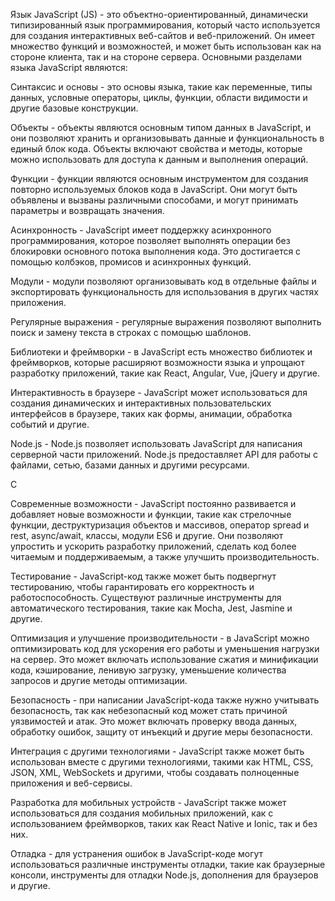 Язык JavaScript (JS) - это объектно-ориентированный, динамически типизированный язык программирования, который часто
используется для создания интерактивных веб-сайтов и веб-приложений. Он имеет множество функций и возможностей, и может
быть использован как на стороне клиента, так и на стороне сервера. Основными разделами языка JavaScript являются:

Синтаксис и основы - это основы языка, такие как переменные, типы данных, условные операторы, циклы, функции, области
видимости и другие базовые конструкции.

Объекты - объекты являются основным типом данных в JavaScript, и они позволяют хранить и организовывать данные и
функциональность в единый блок кода. Объекты включают свойства и методы, которые можно использовать для доступа к данным
и выполнения операций.

Функции - функции являются основным инструментом для создания повторно используемых блоков кода в JavaScript. Они могут
быть объявлены и вызваны различными способами, и могут принимать параметры и возвращать значения.

Асинхронность - JavaScript имеет поддержку асинхронного программирования, которое позволяет выполнять операции без
блокировки основного потока выполнения кода. Это достигается с помощью колбэков, промисов и асинхронных функций.

Модули - модули позволяют организовывать код в отдельные файлы и экспортировать функциональность для использования в
других частях приложения.

Регулярные выражения - регулярные выражения позволяют выполнить поиск и замену текста в строках с помощью шаблонов.

Библиотеки и фреймворки - в JavaScript есть множество библиотек и фреймворков, которые расширяют возможности языка и
упрощают разработку приложений, такие как React, Angular, Vue, jQuery и другие.

Интерактивность в браузере - JavaScript может использоваться для создания динамических и интерактивных пользовательских
интерфейсов в браузере, таких как формы, анимации, обработка событий и другие.

Node.js - Node.js позволяет использовать JavaScript для написания серверной части приложений. Node.js предоставляет API
для работы с файлами, сетью, базами данных и другими ресурсами.

С

Современные возможности - JavaScript постоянно развивается и добавляет новые возможности и функции, такие как стрелочные
функции, деструктуризация объектов и массивов, оператор spread и rest, async/await, классы, модули ES6 и другие. Они
позволяют упростить и ускорить разработку приложений, сделать код более читаемым и поддерживаемым, а также улучшить
производительность.

Тестирование - JavaScript-код также может быть подвергнут тестированию, чтобы гарантировать его корректность и
работоспособность. Существуют различные инструменты для автоматического тестирования, такие как Mocha, Jest, Jasmine и
другие.

Оптимизация и улучшение производительности - в JavaScript можно оптимизировать код для ускорения его работы и уменьшения
нагрузки на сервер. Это может включать использование сжатия и минификации кода, кэширование, ленивую загрузку,
уменьшение количества запросов и другие методы оптимизации.

Безопасность - при написании JavaScript-кода также нужно учитывать безопасность, так как небезопасный код может стать
причиной уязвимостей и атак. Это может включать проверку ввода данных, обработку ошибок, защиту от инъекций и другие
меры безопасности.

Интеграция с другими технологиями - JavaScript также может быть использован вместе с другими технологиями, такими как
HTML, CSS, JSON, XML, WebSockets и другими, чтобы создавать полноценные приложения и веб-сервисы.

Разработка для мобильных устройств - JavaScript также может использоваться для создания мобильных приложений, как с
использованием фреймворков, таких как React Native и Ionic, так и без них.

Отладка - для устранения ошибок в JavaScript-коде могут использоваться различные инструменты отладки, такие как
браузерные консоли, инструменты для отладки Node.js, дополнения для браузеров и другие.